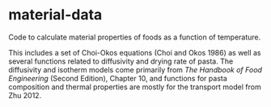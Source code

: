 material-data
=============
Code to calculate material properties of foods as a function of temperature.

This includes a set of Choi-Okos equations (Choi and Okos 1986) as well as 
several functions related to diffusivity and drying rate of pasta. The
diffusivity and isotherm models come primarily from *The Handbook of Food
Engineering* (Second Edition), Chapter 10, and functions for pasta composition
and thermal properties are mostly for the transport model from Zhu 2012.

